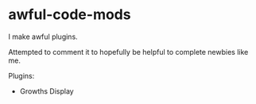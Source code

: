# awful-code-mods
I make awful plugins.

Attempted to comment it to hopefully be helpful to complete newbies like me.

Plugins:
- Growths Display

